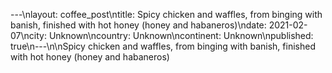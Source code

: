 ---\nlayout: coffee_post\ntitle: Spicy chicken and waffles, from binging with banish, finished with hot honey (honey and habaneros)\ndate: 2021-02-07\ncity: Unknown\ncountry: Unknown\ncontinent: Unknown\npublished: true\n---\n\nSpicy chicken and waffles, from binging with banish, finished with hot honey (honey and habaneros)